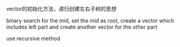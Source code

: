 vector的初始化方法，递归创建左右子树的思想

binary search for the mid, set the mid as root, create a vector which includes left part and create another vector for the other part

use recursive method
